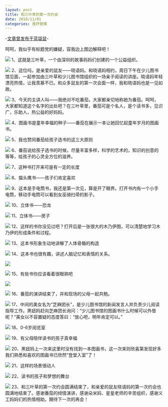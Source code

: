 ```yaml
---
layout: post
title: 和三叶草的第一次约会
date: 2010/11/01
categories: 我抒我情
---
```


-[文章曾发布于蓝袋鼠](http://landaishu.hi2net.com/home/blog_read.asp?id=4175&blogid=92319)-



 呵呵，我似乎有标题党的嫌疑，容我边上图边解释吧！ 

![](http://heiniuniu-static.wusisu.com/heiniuniu_uploads/upload20083/2010103121328703.jpg)
1、这就是三叶草，一个由深圳的故事妈妈们创建的一个公益组织。

![](http://heiniuniu-static.wusisu.com/heiniuniu_uploads/upload20083/2010103121824819.jpg)
2、这位吗，是亲爱的鼠友——晓语妈。和晓语妈相约，周日下午在少儿图书馆见面，一起参加由三叶草和少儿图书馆组织的一场亲子阅读的讲座。晓语妈年轻漂亮热情，让我羡慕不已。和众多鼠友的第一次会面一样，我和晓语妈也是一见如故。

![](http://heiniuniu-static.wusisu.com/heiniuniu_uploads/upload20083/20101031212334598.jpg)
3、今天的主讲人叫——我绝对不吃番茄，大家都亲切地称她为番茄。呵呵，大家都知道这个名字的出处吧？在三叶草里，番茄可是个名人，是个读书多，见识广，乐助人，热公益的好妈妈。

![](http://heiniuniu-static.wusisu.com/heiniuniu_uploads/upload20083/2010103121332935.jpg)
4、图画书是童年幸福的种子——番茄在展示一本让她回忆起童年岁月的图画书。

![](http://heiniuniu-static.wusisu.com/heiniuniu_uploads/upload20083/20101031214039881.jpg)
5、我也赞同番茄给孩子选书的这三大原则

![](http://heiniuniu-static.wusisu.com/heiniuniu_uploads/upload20083/2010103122516955.jpg)
6、番茄说给孩子选书的时候，尽量丰富多样，科学的艺术的，知识的创意的等等，给孩子的心灵全方位的滋养。

![](http://heiniuniu-static.wusisu.com/heiniuniu_uploads/upload20083/2010103122559762.jpg)
7、这种书打开来可是有一定的长度

![](http://heiniuniu-static.wusisu.com/heiniuniu_uploads/upload20083/2010103122583973.jpg)
8、猫头鹰书——孩子们肯定喜欢

![](http://heiniuniu-static.wusisu.com/heiniuniu_uploads/upload20083/20101031225923523.jpg)
9、这本是手电筒书，我还是第一次见，算是开了眼界。打开书内有一个小手电筒，移动手电筒可以看到女巫骑扫帚的影子。

![](http://heiniuniu-static.wusisu.com/heiniuniu_uploads/upload20083/201010312325759.jpg)
10、立体书——恐龙

![](http://heiniuniu-static.wusisu.com/heiniuniu_uploads/upload20083/20101110158485.jpg)
11、立体书——房子

![](http://heiniuniu-static.wusisu.com/heiniuniu_uploads/upload20083/20101110243359.jpg)
12、这样的书你没见过吧？打开后是一张很大的木乃伊图，可以清楚地学习木乃伊的形成条件和过程。

![](http://heiniuniu-static.wusisu.com/heiniuniu_uploads/upload20083/20101110437572.jpg)
13、这本书形象生动地讲解了人体骨骼的构造

![](http://heiniuniu-static.wusisu.com/heiniuniu_uploads/upload20083/20101110559546.jpg)
14、这本书也很有趣，讲述人脑记忆和表情的关系。

![](http://heiniuniu-static.wusisu.com/heiniuniu_uploads/upload20083/20101110719468.jpg)

![](http://heiniuniu-static.wusisu.com/heiniuniu_uploads/upload20083/20101110746199.jpg)
15、有些书你应该看着很眼熟吧

![](http://heiniuniu-static.wusisu.com/heiniuniu_uploads/upload20083/20101110846195.jpg)

![](http://heiniuniu-static.wusisu.com/heiniuniu_uploads/upload20083/201011103518230.jpg)
16、番茄的演讲结束了，并和现场的父母一起共勉。

![](http://heiniuniu-static.wusisu.com/heiniuniu_uploads/upload20083/201011103713548.jpg)
17、中间的美女名为“芝麻团长”，是少儿图书馆的新闻发言人并负责少儿阅读指导工作。黑妞妈赶向芝麻团长询问：“少儿图书馆的图画书什么时候可以外借呢？”美女以不容置疑的态度答曰：“放心吧，明年肯定可以。”

![](http://heiniuniu-static.wusisu.com/heiniuniu_uploads/upload20083/201011104325590.jpg)
18、0-6岁阅览室

![](http://heiniuniu-static.wusisu.com/heiniuniu_uploads/upload20083/201011104418985.jpg)
19、有父母陪伴读书的孩子真幸福

![](http://heiniuniu-static.wusisu.com/heiniuniu_uploads/upload20083/201011104522559.jpg)
20、黑妞妈上一次来这里时没有找到一本图画书，这一次来则欣喜第发现好多我们熟悉和喜欢的图画书已欣然“登堂入室”了！

![](http://heiniuniu-static.wusisu.com/heiniuniu_uploads/upload20083/201011104820944.jpg)
21、这样的场景很动人

![](http://heiniuniu-static.wusisu.com/heiniuniu_uploads/upload20083/201011105145191.jpg)
22、读书的孩子和梦想的舞台

![](http://heiniuniu-static.wusisu.com/heiniuniu_uploads/upload20083/201011105236643.jpg)
23、和三叶草的第一次约会圆满结束了，和亲爱的鼠友晓语妈的第一次约会也圆满地结束了。感谢番茄的倾情演讲，感谢朵米妈、星星老师的辛苦组织，感谢义工妈妈们的热情相助。期待下一次的再会！





